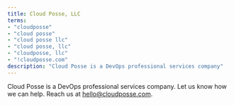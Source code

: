 ```yaml
---
title: Cloud Posse, LLC
terms: 
- "cloudposse"
- "cloud posse"
- "cloud posse llc"
- "cloud posse, llc"
- "cloudposse, llc"
- "!cloudposse.com"
description: "Cloud Posse is a DevOps professional services company"
---
```

Cloud Posse is a DevOps professional services company. Let us know how we can help. Reach us at <hello@cloudposse.com>.

